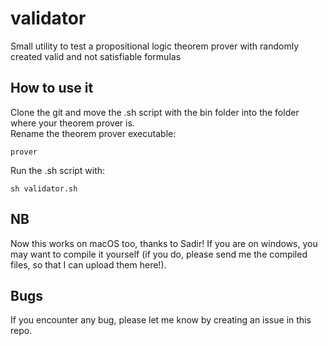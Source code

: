 # validator
Small utility to test a propositional logic theorem prover with randomly created valid and not satisfiable formulas 

## How to use it
Clone the git and move the .sh script with the bin folder into the folder where your theorem prover is.  
Rename the theorem prover executable: 
    
    prover
    
Run the .sh script with: 

    sh validator.sh
    
## NB
Now this works on macOS too, thanks to Sadir!
If you are on windows, you may want to compile it yourself (if you do, please send me the compiled files, so that I can upload them here!).
## Bugs
If you encounter any bug, please let me know by creating an issue in this repo.
    
    
